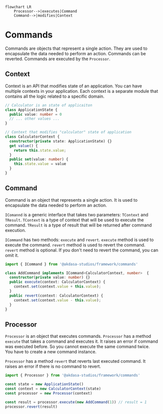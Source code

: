 ```mermaid
flowchart LR
    Processor-->|executes|Command
    Command-->|modifies|Context
```

# Commands
Commands are objects that represent a single action. They are used to encapsulate the data needed to perform an action. Commands can be reverted. Commands are executed by the `Processor`.


## Context
Context is an API that modifies state of an application. You can have multiple contexts in your application. Each context is a separate module that contains all the logic related to a specific domain.

```ts
// Calculator is an state of applicaiton
class ApplicationState {
  public value: number = 0
  // ... other values ...
}

// Context that modifies "calculator" state of application
class CalculatorContext {
  constructor(private state: ApplicationState) {}
  get value() {
    return this.state.value;
  }
  public set(value: number) {
    this.state.value = value
  }
}
```

## Command
Command is an object that represents a single action. It is used to encapsulate the data needed to perform an action.

`IComannd` is a generic interface that takes two parameters: `TContext` and `TResult`. `TContext` is a type of context that will be used to execute the command. `TResult` is a type of result that will be returned after command execution.

`ICommand` has two methods: `execute` and `revert`. `execute` method is used to execute the command. `revert` method is used to revert the command. `revert` method is optional. If you don't need to revert the command, you can omit it.


```ts
import { ICommand } from '@akdasa-studios/framework/commands'

class AddCommand implements ICommand<CalculatorContext, number>  {
  constructor(private value: number) {}
  public execute(context: CalculatorContext) {
    context.set(context.value + this.value);
  }
  public revert(context: CalculatorContext) {
    context.set(context.value - this.value);
  }
}
```

## Processor
`Processor` is an object that executes commands. `Processor` has a method `execute` that takes a command and executes it. It raises an error if command was executed before. So you cannot execute the same command twice. You have to create a new command instance.

`Processor` has a method `revert` that reverts last executed command. It raises an error if there is no command to revert.

```ts
import { Processor } from '@akdasa-studios/framework/commands'

const state = new ApplicationState()
const context = new CalculatorContext(state)
const processor = new Processor(context)

const result = processor.execute(new AddCommand(1)) // result = 1
processor.revert(result)
```